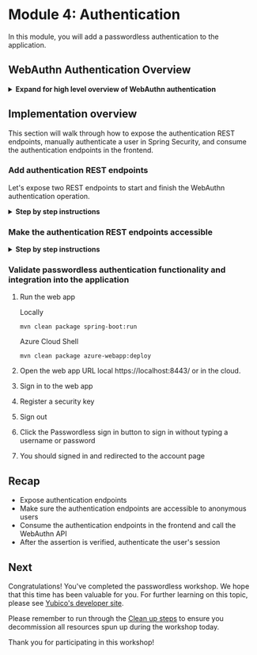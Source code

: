 # Module 4: Authentication
In this module, you will add a passwordless authentication to the application.

## WebAuthn Authentication Overview
<details>
<summary><strong>Expand for high level overview of WebAuthn authentication</strong></summary><p>

### Authentication

Initiate a authentication ceremony:

```java
AssertionRequest request = rp.startAssertion(StartAssertionOptions.builder()
    .username(Optional.of("alice"))
    .build());
String json = jsonMapper.writeValueAsString(request);
return json;
```

Validate the response:

```java
String responseJson = /* ... */;

PublicKeyCredential<AuthenticatorAssertionResponse, ClientAssertionExtensionOutputs> pkc =
    jsonMapper.readValue(responseJson, new TypeReference<PublicKeyCredential<AuthenticatorAssertionResponse, ClientAssertionExtensionOutputs>>() {
});

try {
    AssertionResult result = rp.finishAssertion(FinishAssertionOptions.builder()
        .request(request)
        .response(pkc)
        .build());

    if (result.isSuccess()) {
        return result.getUsername();
    }
} catch (AssertionFailedException e) { /* ... */ }
throw new RuntimeException("Authentication failed");
```

Authenticate the user:

```java
// Manually authenticate user
String username = result.right().get().getRegistrations().iterator().next().getUserIdentity().getName();

Authentication auth = SecurityContextHolder.getContext().getAuthentication();

UserDetails u = userDetailsService.loadUserByUsername(username);

Authentication newAuth = new UsernamePasswordAuthenticationToken(u, auth.getCredentials(),u.getAuthorities());

SecurityContextHolder.getContext().setAuthentication(newAuth);

return ResponseEntity.status(HttpStatus.OK).body(result.right().get());
```

</p></details>

## Implementation overview
This section will walk through how to expose the authentication REST endpoints, manually authenticate a user in Spring Security, and consume the authentication endpoints in the frontend.

### Add authentication REST endpoints
Let's expose two REST endpoints to start and finish the WebAuthn authentication operation.

<details>
<summary><strong>Step by step instructions</strong></summary><p>

1. Open the `./src/main/java/com/example/demo/WebAuthnController.java` class in your editor
2. Add the following imports in the import section
    ```java
    import com.example.demo.data.AssertionRequestWrapper;
    
    import org.springframework.security.core.userdetails.UserDetails;
    import org.springframework.security.core.userdetails.UserDetailsService;
    import org.springframework.security.authentication.UsernamePasswordAuthenticationToken;
    import org.springframework.security.core.Authentication;
    import org.springframework.security.core.context.SecurityContextHolder;
    ```
3. In the `WebAuthnController` class add a reference to the `UserDetailsService`. This is the service which loads user-specific data.
    ```java
    @Autowired
    private UserDetailsService userDetailsService;
    ```
4. Add the `/authenticate` and `/authenticate/finish` REST endpoints
    ```java
    @PostMapping("/authenticate")
    public ResponseEntity<AssertionRequestWrapper> startAuthentication(@RequestParam("username") Optional<String> username) {

        Either<List<String>, AssertionRequestWrapper> result = webAuthnServer.startAuthentication(username);

        if (result.isRight()) {
            return ResponseEntity.status(HttpStatus.OK).body(result.right().get());
        } else {
            throw new ResponseStatusException(HttpStatus.BAD_REQUEST, result.left().get().toString());
        }

    }

    @PostMapping("/authenticate/finish")
    public ResponseEntity<WebAuthnServer.SuccessfulAuthenticationResult> finishAuthentication(
            @RequestBody String responseJson) {

        Either<List<String>, WebAuthnServer.SuccessfulAuthenticationResult> result = webAuthnServer
                .finishAuthentication(responseJson);

        if (result.isRight()) {
            // Manually authenticate user
            String username = result.right().get().getRegistrations().iterator().next().getUserIdentity().getName();

            Authentication auth = SecurityContextHolder.getContext().getAuthentication();

            UserDetails u = userDetailsService.loadUserByUsername(username);

            Authentication newAuth = new UsernamePasswordAuthenticationToken(u, auth.getCredentials(),
                    u.getAuthorities());

            SecurityContextHolder.getContext().setAuthentication(newAuth);

            return ResponseEntity.status(HttpStatus.OK).body(result.right().get());
        } else {
            throw new ResponseStatusException(HttpStatus.BAD_REQUEST, result.left().get().toString());
        }

    }
    ```

</p></details>

### Make the authentication REST endpoints accessible

<details>
<summary><strong>Step by step instructions</strong></summary><p>

1. Open the `./src/main/java/com/example/demo/WebSecurityConfig.java` in your editor
2. Modify the `antMatchers()` method to include the new REST endpoints and javascript libraries so that they are accessible to users before they sign in.
```java
 http
    .authorizeRequests()
        .antMatchers("/", "/home", "/css/**", "/images/**", "/js/**", "/lib/**", "/authenticate", "/authenticate/finish").permitAll()
        .anyRequest().authenticated()
```

### Integrate WebAuthn API into application
1. Open the `./src/main/resources/templates/login.html` template
2. Add the following code in the header section
    ```javascript
        <meta th:name="_csrf" th:content="${_csrf.token}" />
        <meta th:name="_csrf_header" th:content="${_csrf.headerName}" />

        <script src="https://ajax.googleapis.com/ajax/libs/jquery/3.4.0/jquery.min.js"></script>
        <script type="module" src="/lib/fetch/fetch-3.0.0.js"></script>
        <script src="/lib/base64js/base64js-1.3.0.min.js"></script>
        <script src="/js/base64url.js"></script>
        <script src="/js/webauthn.js"></script>

        <script>

            function setStatus(statusText, success) {
                $('#status').text(statusText);
                if (success) {
                    $('#status').removeClass('error');
                } else {
                    $('#status').addClass('error');
                }
            }

            function submitResponse(url, requestId, response) {
                console.log('submitResponse', url, requestId, response);
        
                var token = $("meta[name='_csrf']").attr("content"); 
        
                const body = {
                    requestId,
                    credential: response,
                };
                console.log('body', JSON.stringify(body));
                
                return fetch(url, {
                    method: 'POST',
                    headers: {
                        'X-CSRF-TOKEN': token
                    },
                    body: JSON.stringify(body),
                }).then(response => response.json());
                ;
            }

            function authenticate() {
                const username = "";
                const token = $("meta[name='_csrf']").attr("content");

                return fetch('/authenticate', {
                    method: 'POST',
                    headers: {
                        'X-CSRF-TOKEN': token
                    },
                    })  
                    .then(response => response.json())
                    .then(function (request) {
                        console.log('request succeeded with JSON response', request)

                        return webauthn.getAssertion(request.publicKeyCredentialRequestOptions)
                            .then(webauthn.responseToObject)
                            .then(function (publicKeyCredential) {
                                console.log("publicKeyCredential ", publicKeyCredential);

                                url = '/authenticate/finish';
                                return submitResponse(url, request.requestId, publicKeyCredential);
                            })
                            .catch(error => {
                                throw error;
                            })
                            ;
                        })
                    .then(data => {
                        console.log("Success!");
                        window.location.href = "/account"
                        console.log(data);
                        return data;
                    })
                    .catch(error => {
                        console.log('authenticate', error);
                        setStatus(error.message, false);
                    })
                    ;
            }

        </script>
    ```
3. Add the Passwordless sign in button to the body section.
    ```html
    <hr />

    <h2 class="form-signin-heading">Passwordless sign in</h2>
    <p>Sign in with your previously registered security key</p>
    <p id="status"></p>
    <p><button onclick="authenticate()">Passwordless Sign in</button><br />
    </p>
    <p><a href="/index" th:href="@{/home}">Back to home page</a></p>
    ```

</p></details>

### Validate passwordless authentication functionality and integration into the application
1. Run the web app
    
    Locally
    ```
    mvn clean package spring-boot:run
    ```

    Azure Cloud Shell
    ```
    mvn clean package azure-webapp:deploy
    ```
   
2. Open the web app URL local https://localhost:8443/ or in the cloud.
3. Sign in to the web app
4. Register a security key
5. Sign out
6. Click the Passwordless sign in button to sign in without typing a username or password
7. You should signed in and redirected to the account page

## Recap
* Expose authentication endpoints
* Make sure the authentication endpoints are accessible to anonymous users
* Consume the authentication endpoints in the frontend and call the WebAuthn API
* After the assertion is verified, authenticate the user's session

## Next
Congratulations! You've completed the passwordless workshop. We hope that this time has been valuable for you. For further learning on this topic, please see [Yubico's developer site](https://developers.yubico.com/FIDO2).

Please remember to run through the [Clean up steps](../5_Clean_Up/README.md) to ensure you decommission all resources spun up during the workshop today.

Thank you for participating in this workshop!

